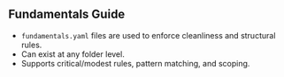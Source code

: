 ## Fundamentals Guide
- `fundamentals.yaml` files are used to enforce cleanliness and structural rules.
- Can exist at any folder level.
- Supports critical/modest rules, pattern matching, and scoping.
